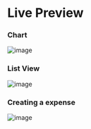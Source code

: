 # Live Preview

### Chart
![image](https://github.com/user-attachments/assets/5d74e61b-56c7-4f7c-aff7-bd4865834c7d)

### List View
![image](https://github.com/user-attachments/assets/c369ce2d-9193-4329-a3f2-a3f3fea705cd)

### Creating a expense
![image](https://github.com/user-attachments/assets/4f34dcd2-d9d6-4cbc-9c93-464736fe2cbf)
